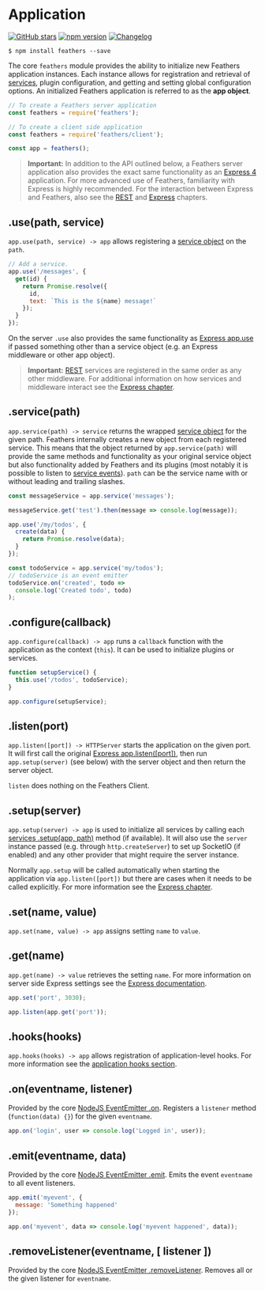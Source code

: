 # Application

[![GitHub stars](https://img.shields.io/github/stars/feathersjs/feathers.png?style=social&label=Star)](https://github.com/feathersjs/feathers/)
[![npm version](https://img.shields.io/npm/v/feathers.png?style=flat-square)](https://www.npmjs.com/package/feathers)
[![Changelog](https://img.shields.io/badge/changelog-.md-blue.png?style=flat-square)](https://github.com/feathersjs/feathers/blob/master/CHANGELOG.md)

```
$ npm install feathers --save
```

The core `feathers` module provides the ability to initialize new Feathers application instances.  Each instance allows for registration and retrieval of [services](./services.md), plugin configuration, and getting and setting global configuration options. An initialized Feathers application is referred to as the **app object**.

```js
// To create a Feathers server application
const feathers = require('feathers');

// To create a client side application
const feathers = require('feathers/client');

const app = feathers();
```

> **Important:** In addition to the API outlined below, a Feathers server application also provides the exact same functionality as an [Express 4](http://expressjs.com/en/4x/api.html) application. For more advanced use of Feathers, familiarity with Express is highly recommended. For the interaction between Express and Feathers, also see the [REST](./rest.md) and [Express](./express.md) chapters.


## .use(path, service)

`app.use(path, service) -> app` allows registering a [service object](./services.md) on the `path`.

```js
// Add a service.
app.use('/messages', {
  get(id) {
    return Promise.resolve({
      id,
      text: `This is the ${name} message!`
    });
  }
});
```

On the server `.use` also provides the same functionality as [Express app.use](http://expressjs.com/en/4x/api.html#app.use) if passed something other than a service object (e.g. an Express middleware or other app object).

 > **Important:** [REST](./rest.md) services are registered in the same order as any other middleware. For additional information on how services and middleware interact see the [Express chapter](./express.md).


## .service(path)

`app.service(path) -> service` returns the wrapped [service object](./services.md) for the given path. Feathers internally creates a new object from each registered service. This means that the object returned by `app.service(path)` will provide the same methods and functionality as your original service object but also functionality added by Feathers and its plugins (most notably it is possible to listen to [service events](./events.md)). `path` can be the service name with or without leading and trailing slashes.

```js
const messageService = app.service('messages');

messageService.get('test').then(message => console.log(message));

app.use('/my/todos', {
  create(data) {
    return Promise.resolve(data);
  }
});

const todoService = app.service('my/todos');
// todoService is an event emitter
todoService.on('created', todo => 
  console.log('Created todo', todo)
);
```


## .configure(callback)

`app.configure(callback) -> app` runs a `callback` function with the application as the context (`this`). It can be used to initialize plugins or services.

```js
function setupService() {
  this.use('/todos', todoService);
}

app.configure(setupService);
```


## .listen(port)

`app.listen([port]) -> HTTPServer` starts the application on the given port. It will first call the original [Express app.listen([port])](http://expressjs.com/api.html#app.listen), then run `app.setup(server)` (see below) with the server object and then return the server object.

`listen` does nothing on the Feathers Client.


## .setup(server)

`app.setup(server) -> app` is used to initialize all services by calling each [services .setup(app, path)](services.md#setupapp-path) method (if available).
It will also use the `server` instance passed (e.g. through `http.createServer`) to set up SocketIO (if enabled) and any other provider that might require the server instance.

Normally `app.setup` will be called automatically when starting the application via `app.listen([port])` but there are cases when it needs to be called explicitly. For more information see the [Express chapter](./express.md).


## .set(name, value)

`app.set(name, value) -> app` assigns setting `name` to `value`. 


## .get(name)

`app.get(name) -> value` retrieves the setting `name`. For more information on server side Express settings see the [Express documentation](http://expressjs.com/en/4x/api.html#app.set).

```js
app.set('port', 3030);

app.listen(app.get('port'));
```


## .hooks(hooks)

`app.hooks(hooks) -> app` allows registration of application-level hooks. For more information see the [application hooks section](./hooks.md#application-hooks).


## .on(eventname, listener)

Provided by the core [NodeJS EventEmitter .on](https://nodejs.org/api/events.html#events_emitter_on_eventname_listener). Registers a `listener` method (`function(data) {}`) for the given `eventname`.

```js
app.on('login', user => console.log('Logged in', user));
```


## .emit(eventname, data)

Provided by the core [NodeJS EventEmitter .emit](https://nodejs.org/api/events.html#events_emitter_emit_eventname_args). Emits the event `eventname` to all event listeners.

```js
app.emit('myevent', {
  message: 'Something happened'
});

app.on('myevent', data => console.log('myevent happened', data));
```


## .removeListener(eventname, [ listener ])

Provided by the core [NodeJS EventEmitter .removeListener](https://nodejs.org/api/events.html#events_emitter_removelistener_eventname_listener). Removes all or the given listener for `eventname`.
